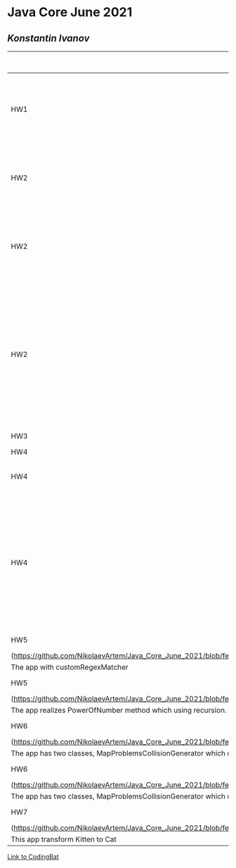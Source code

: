 # Java Core June 2021

## *Konstantin Ivanov*

| Number | Solution  | Short description
| --- | --- | --- |
| HW1 | [Console printer](https://github.com/NikolaevArtem/Java_Core_June_2021/blob/feature/konstantinIvanov/src/main/java/homework_1/Main.java) | The app that reads input arguments and prints them, until "error" argument |
| HW2 | [TrafficLight homework](https://github.com/NikolaevArtem/Java_Core_June_2021/blob/feature/konstantinIvanov/src/main/java/homework_2/traffic_light/Main.java) | App reads current time in seconds from the console and prints the traffic light  |
| HW2 | [Pyramid homework](https://github.com/NikolaevArtem/Java_Core_June_2021/blob/feature/konstantinIvanov/src/main/java/homework_2/pyramid_printer/Main.java) | The app that reads input argument and builds pyramid base on input value  |
| HW2 | [RandomCharsTable homework](https://github.com/NikolaevArtem/Java_Core_June_2021/blob/feature/konstantinIvanov/src/main/java/homework_2/random_chars_table/Main.java) | App reads from the console width and length of the chart, strategy keyword (even or odd). Prints to the console the chart of random chars from A to Z  |
| HW3 | [ImmutableClass homework](https://github.com/NikolaevArtem/Java_Core_June_2021/blob/feature/konstantinIvanov/src/main/java/homework_3/ImmutableClass.java) | Immutable class |
| HW4 | [Singleton homework](https://github.com/NikolaevArtem/Java_Core_June_2021/blob/feature/konstantinIvanov/src/main/java/homework_4/Singleton/MySingleton.java) | Singleton |
| HW4 | [CustomFileReader homework](https://github.com/NikolaevArtem/Java_Core_June_2021/blob/feature/konstantinIvanov/src/main/java/homework_4/custom_file_reader/CustomFileReader.java) | The app that reads from a file using nio io |
| HW4 | [CustomAnnotation homework](https://github.com/NikolaevArtem/Java_Core_June_2021/blob/feature/konstantinIvanov/src/main/java/homework_4/custom_annotation/test_annotation/Main.java) | The app has three annotation, BeforeSuite, which runs once at the beginning, AfterSuite, which runs once at the end, and Test which runs methods by priority |
| HW5 | [CustomRegexMatcher homework]
(https://github.com/NikolaevArtem/Java_Core_June_2021/blob/feature/konstantinIvanov/src/main/java/homework_5/customRegexMatcher/CustomRegexMatcher.java) |
The app with customRegexMatcher |
| HW5 | [PowerOfNumber homework]
(https://github.com/NikolaevArtem/Java_Core_June_2021/blob/feature/konstantinIvanov/src/main/java/homework_5/powerOfNumber/PowerOfNumber.java) |
The app realizes PowerOfNumber method  which using recursion. |
| HW6 | [MapProblemsGenerator homework]
(https://github.com/NikolaevArtem/Java_Core_June_2021/blob/feature/konstantinIvanov/src/main/java/homework_6/MapProblemsCollisionGenerator.java) |
The app has two classes, MapProblemsCollisionGenerator which creates 100% collision and MapProblemsMutableGenerator with hashcoreEquals. |
| HW6 | [MapProblemsGenerator homework]
(https://github.com/NikolaevArtem/Java_Core_June_2021/blob/feature/konstantinIvanov/src/main/java/homework_6/MapProblemsCollisionGenerator.java) |
The app has two classes, MapProblemsCollisionGenerator which creates 100% collision and MapProblemsMutableGenerator with hashcoreEquals. |
| HW7 | [KittenToCatFunction homework]
(https://github.com/NikolaevArtem/Java_Core_June_2021/blob/feature/konstantinIvanov/src/main/java/homework_7/KittenToCat.java) |
This app transform Kitten to Cat |


[Link to CodingBat](https://codingbat.com/done?user=kostya-ivanov9623@mail.ru&tag=8599662828)
